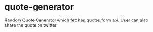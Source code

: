 # quote-generator
Random Quote Generator which fetches quotes form api. User can also share the quote on twitter
